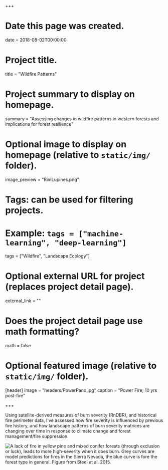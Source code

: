 +++
# Date this page was created.
date = 2018-08-02T00:00:00

# Project title.
title = "Wildfire Patterns"

# Project summary to display on homepage.
summary = "Assessing changes in wildfire patterns in western forests and implications for forest resilience"

# Optional image to display on homepage (relative to `static/img/` folder).
image_preview = "RimLupines.png"

# Tags: can be used for filtering projects.
# Example: `tags = ["machine-learning", "deep-learning"]`
tags = ["Wildfire", "Landscape Ecology"]

# Optional external URL for project (replaces project detail page).
external_link = ""

# Does the project detail page use math formatting?
math = false

# Optional featured image (relative to `static/img/` folder).
[header]
image = "headers/PowerPano.jpg"
caption = "Power Fire; 10 yrs post-fire"

+++

Using satellite-derived measures of burn severity (RnDBR), and historical fire perimeter data, I've assessed how fire severity is influenced by previous fire history, and how landscape patterns of burn severity matrices are changing over time in response to climate change and forest management/fire suppression. 

![A lack of fire in yellow pine and mixed conifer forests (through exclusion or luck), leads to more high-severity when it does burn. Grey curves are model predictions for fires in the Sierra Nevada, the blue curve is fore the forest type in general. Figure from Steel et al. 2015.](../../static/img/Steel_etal2015_Fig7.jpg)

